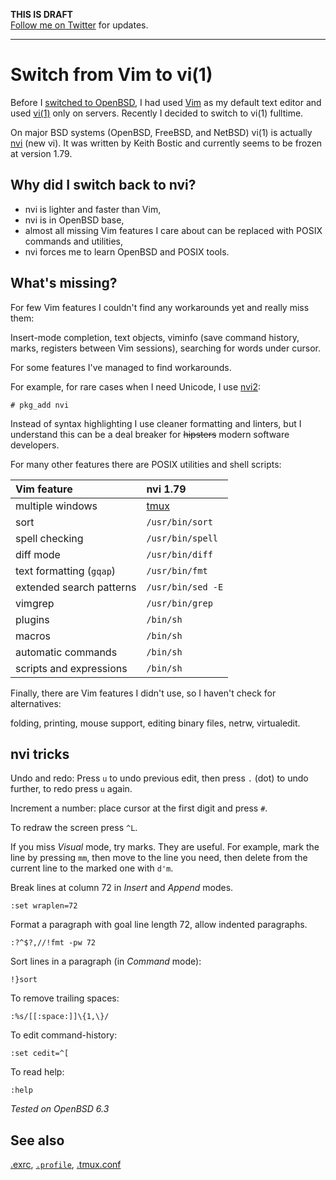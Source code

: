 **THIS IS DRAFT**<br>
[Follow me on Twitter](/twitter.html) for updates.

---

# Switch from Vim to vi(1)

Before I [switched to OpenBSD](/setup.html), I had used [Vim](/vim.html)
as my default text editor and used [vi(1)](https://man.openbsd.org/vi.1)
only on servers. Recently I decided to switch to vi(1) fulltime.

On major BSD systems (OpenBSD, FreeBSD, and NetBSD) vi(1) is actually
[nvi](https://sites.google.com/a/bostic.com/keithbostic/vi) (new vi).
It was written by Keith Bostic and currently seems to be frozen at
version 1.79.

## Why did I switch back to nvi?

- nvi is lighter and faster than Vim,
- nvi is in OpenBSD base,
- almost all missing Vim features I care about can be replaced with
  POSIX commands and utilities,
- nvi forces me to learn OpenBSD and POSIX tools.

## What's missing?

For few Vim features I couldn't find any workarounds yet and really miss
them:

Insert-mode completion,
text objects,
viminfo (save command history, marks, registers between Vim sessions),
searching for words under cursor.

For some features I've managed to find workarounds.

For example, for rare cases when I need Unicode, I use
[nvi2](https://github.com/lichray/nvi2):

    # pkg_add nvi

Instead of syntax highlighting I use cleaner formatting and linters, but
I understand this can be a deal breaker for ~~hipsters~~ modern software
developers.

For many other features there are POSIX utilities and shell scripts:

Vim feature                  | nvi 1.79
:--                          | :--
multiple windows             | [tmux](/tmux.html)
sort                         | `/usr/bin/sort`
spell checking               | `/usr/bin/spell`
diff mode                    | `/usr/bin/diff`
text formatting (`gqap`)     | `/usr/bin/fmt`
extended search patterns     | `/usr/bin/sed -E`
vimgrep                      | `/usr/bin/grep`
plugins                      | `/bin/sh`
macros                       | `/bin/sh`
automatic commands           | `/bin/sh`
scripts and expressions      | `/bin/sh`

Finally, there are Vim features I didn't use, so I haven't check for
alternatives:

folding,
printing,
mouse support,
editing binary files,
netrw,
virtualedit.

## nvi tricks

Undo and redo: Press `u` to undo previous edit, then press `.` (dot)
to undo further, to redo press `u` again.

Increment a number: place cursor at the first digit and press `#`.

To redraw the screen press `^L`.

If you miss _Visual_ mode, try marks. They are useful. For example, mark
the line by pressing `mm`, then move to the line you need, then delete
from the current line to the marked one with `d'm`.

Break lines at column 72 in _Insert_ and _Append_ modes.

    :set wraplen=72

Format a paragraph with goal line length 72, allow indented paragraphs.

    :?^$?,//!fmt -pw 72

Sort lines in a paragraph (in _Command_ mode):

    !}sort

To remove trailing spaces:

    :%s/[[:space:]]\{1,\}/


To edit command-history:

    :set cedit=^[

To read help:

    :help

_Tested on OpenBSD 6.3_

## See also

[.exrc](/openbsd/exrc),
[`.profile`](/openbsd/profile),
[.tmux.conf](/openbsd/tmux.conf)
